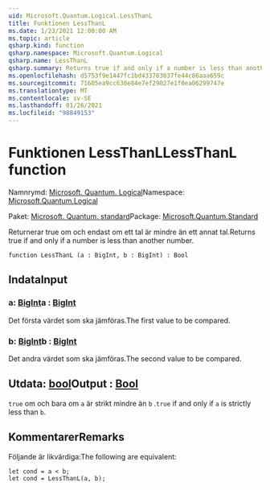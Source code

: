 ```yaml
---
uid: Microsoft.Quantum.Logical.LessThanL
title: Funktionen LessThanL
ms.date: 1/23/2021 12:00:00 AM
ms.topic: article
qsharp.kind: function
qsharp.namespace: Microsoft.Quantum.Logical
qsharp.name: LessThanL
qsharp.summary: Returns true if and only if a number is less than another number.
ms.openlocfilehash: d5753f9e1447fc1bd433703037fe44c86aaa659c
ms.sourcegitcommit: 71605ea9cc630e84e7ef29027e1f0ea06299747e
ms.translationtype: MT
ms.contentlocale: sv-SE
ms.lasthandoff: 01/26/2021
ms.locfileid: "98849153"
---
```

# <a name="lessthanl-function"></a><span data-ttu-id="f9c5e-102">Funktionen LessThanL</span><span class="sxs-lookup"><span data-stu-id="f9c5e-102">LessThanL function</span></span>

<span data-ttu-id="f9c5e-103">Namnrymd: [Microsoft. Quantum. Logical](xref:Microsoft.Quantum.Logical)</span><span class="sxs-lookup"><span data-stu-id="f9c5e-103">Namespace: [Microsoft.Quantum.Logical](xref:Microsoft.Quantum.Logical)</span></span>

<span data-ttu-id="f9c5e-104">Paket: [Microsoft. Quantum. standard](https://nuget.org/packages/Microsoft.Quantum.Standard)</span><span class="sxs-lookup"><span data-stu-id="f9c5e-104">Package: [Microsoft.Quantum.Standard](https://nuget.org/packages/Microsoft.Quantum.Standard)</span></span>


<span data-ttu-id="f9c5e-105">Returnerar true om och endast om ett tal är mindre än ett annat tal.</span><span class="sxs-lookup"><span data-stu-id="f9c5e-105">Returns true if and only if a number is less than another number.</span></span>

```qsharp
function LessThanL (a : BigInt, b : BigInt) : Bool
```


## <a name="input"></a><span data-ttu-id="f9c5e-106">Indata</span><span class="sxs-lookup"><span data-stu-id="f9c5e-106">Input</span></span>

### <a name="a--bigint"></a><span data-ttu-id="f9c5e-107">a: [BigInt](xref:microsoft.quantum.lang-ref.bigint)</span><span class="sxs-lookup"><span data-stu-id="f9c5e-107">a : [BigInt](xref:microsoft.quantum.lang-ref.bigint)</span></span>

<span data-ttu-id="f9c5e-108">Det första värdet som ska jämföras.</span><span class="sxs-lookup"><span data-stu-id="f9c5e-108">The first value to be compared.</span></span>


### <a name="b--bigint"></a><span data-ttu-id="f9c5e-109">b: [BigInt](xref:microsoft.quantum.lang-ref.bigint)</span><span class="sxs-lookup"><span data-stu-id="f9c5e-109">b : [BigInt](xref:microsoft.quantum.lang-ref.bigint)</span></span>

<span data-ttu-id="f9c5e-110">Det andra värdet som ska jämföras.</span><span class="sxs-lookup"><span data-stu-id="f9c5e-110">The second value to be compared.</span></span>



## <a name="output--bool"></a><span data-ttu-id="f9c5e-111">Utdata: [bool](xref:microsoft.quantum.lang-ref.bool)</span><span class="sxs-lookup"><span data-stu-id="f9c5e-111">Output : [Bool](xref:microsoft.quantum.lang-ref.bool)</span></span>

<span data-ttu-id="f9c5e-112">`true` om och bara om `a` är strikt mindre än `b` .</span><span class="sxs-lookup"><span data-stu-id="f9c5e-112">`true` if and only if `a` is strictly less than `b`.</span></span>

## <a name="remarks"></a><span data-ttu-id="f9c5e-113">Kommentarer</span><span class="sxs-lookup"><span data-stu-id="f9c5e-113">Remarks</span></span>

<span data-ttu-id="f9c5e-114">Följande är likvärdiga:</span><span class="sxs-lookup"><span data-stu-id="f9c5e-114">The following are equivalent:</span></span>

```qsharp
let cond = a < b;
let cond = LessThanL(a, b);
```